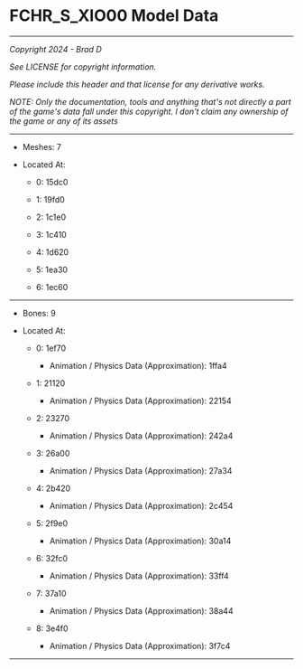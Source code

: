 # FCHR_S_XIO00 Model Data

---

*Copyright 2024 - Brad D*

*See LICENSE for copyright information.*

*Please include this header and that license for any derivative works.*

*NOTE: Only the documentation, tools and anything that's not directly a part of the game's data fall under this copyright. I don't claim any ownership of the game or any of its assets*

---

* Meshes: 7

* Located At:
  
  * 0: 15dc0
  
  * 1: 19fd0
  
  * 2: 1c1e0
  
  * 3: 1c410
  
  * 4: 1d620
  
  * 5: 1ea30
  
  * 6: 1ec60

---

* Bones: 9

* Located At:
  
  * 0: 1ef70
    
    * Animation / Physics Data (Approximation): 1ffa4
  
  * 1: 21120
    
    * Animation / Physics Data (Approximation): 22154
  
  * 2: 23270
    
    * Animation / Physics Data (Approximation): 242a4
  
  * 3: 26a00
    
    * Animation / Physics Data (Approximation): 27a34
  
  * 4: 2b420
    
    * Animation / Physics Data (Approximation): 2c454
  
  * 5: 2f9e0
    
    * Animation / Physics Data (Approximation): 30a14
  
  * 6: 32fc0
    
    * Animation / Physics Data (Approximation): 33ff4
  
  * 7: 37a10
    
    * Animation / Physics Data (Approximation): 38a44
  
  * 8: 3e4f0
    
    * Animation / Physics Data (Approximation): 3f7c4

---
